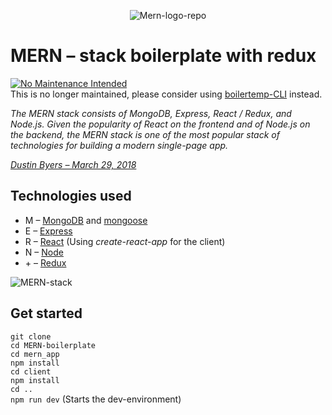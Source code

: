 <p align="center" style:"background-color:black"> 
  <img src="https://i.ibb.co/T1B2pf5/Mern-logo-repo.png" alt="Mern-logo-repo">
</p>

# MERN – stack boilerplate with redux
[![No Maintenance Intended](http://unmaintained.tech/badge.svg)](http://unmaintained.tech/) 
</br> This is no longer maintained, please consider using [boilertemp-CLI](https://github.com/JesperBry/boilertemp-CLI) instead.

*The MERN stack consists of MongoDB, Express, React / Redux, and Node.js. Given the popularity of React on the frontend and of Node.js on the backend, the MERN stack is one of the most popular stack of technologies for building a modern single-page app.*

*[Dustin Byers – March 29, 2018](https://alligator.io/react/mern-stack-intro/)*

## Technologies used
- M – [MongoDB](https://www.mongodb.com/) and [mongoose](https://mongoosejs.com/)
- E – [Express](https://expressjs.com/)
- R – [React](https://reactjs.org/) (Using *create-react-app* for the client)
- N – [Node](https://nodejs.org/en/)
- &plus; – [Redux](https://redux.js.org/)

<p> 
  <img src="https://preview.ibb.co/iZQCC0/MERN-stack.png" alt="MERN-stack" border="0" />
</p>

## Get started
```git clone``` <br />
```cd MERN-boilerplate``` <br />
```cd mern_app``` <br />
```npm install``` <br />
```cd client``` <br />
```npm install``` <br />
```cd ..``` <br />
```npm run dev``` (Starts the dev-environment)

